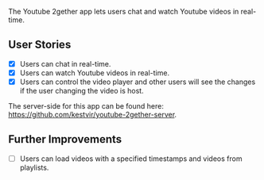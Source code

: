 The Youtube 2gether app lets users chat and watch Youtube videos in real-time.

## User Stories

- [x] Users can chat in real-time.
- [x] Users can watch Youtube videos in real-time.
- [x] Users can control the video player and other users will see the changes if the user changing the video is host.

The server-side for this app can be found here: https://github.com/kestvir/youtube-2gether-server.

## Further Improvements

- [ ] Users can load videos with a specified timestamps and videos from playlists.
